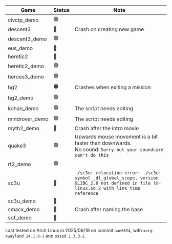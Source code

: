 
| Game           | Status | Note                                                                                                                                      |
| -------------- | ------ | ----------------------------------------------------------------------------------------------------------------------------------------- |
| civctp_demo    | 🟢     |                                                                                                                                           |
| descent3       | 🔴     | Crash on creating new game                                                                                                                |
| descent3_demo  | 🟢     |                                                                                                                                           |
| eus_demo       | 🔴     |                                                                                                                                           |
| heretic2       | 🔴     |                                                                                                                                           |
| heretic2_demo  | 🟢     |                                                                                                                                           |
| heroes3_demo   | 🟢     |                                                                                                                                           |
| hg2            | 🟠     | Crashes when exiting a mission                                                                                                            |
| hg2_demo       | 🟢     |                                                                                                                                           |
| kohan_demo     | 🟢     | The script needs editing                                                                                                                  |
| mindrover_demo | 🟢     | The script needs editing                                                                                                                  |
| myth2_demo     | 🔴     | Crash after the intro movie                                                                                                               |
| quake3         | 🟢     | Upwards mouse movement is a bit faster than downwards. <br>No sound: `Sorry but your soundcard can't do this`                             |
| rt2_demo       | 🟢     |                                                                                                                                           |
| sc3u           | 🔴     | `./sc3u: relocation error: ./sc3u: symbol _dl_global_scope, version GLIBC_2.0 not defined in file ld-linux.so.2 with link time reference` |
| sc3u_demo      | 🔴     |                                                                                                                                           |
| smacx_demo     | 🔴     | Crash after naming the base                                                                                                               |
| sof_demo       | 🔴     |                                                                                                                                           |

Last tested on Arch Linux in 2025/06/19 on commit `aae6524`, with `xorg-xwayland 24.1.8-1` and `osspd 1.3.3-2`.
